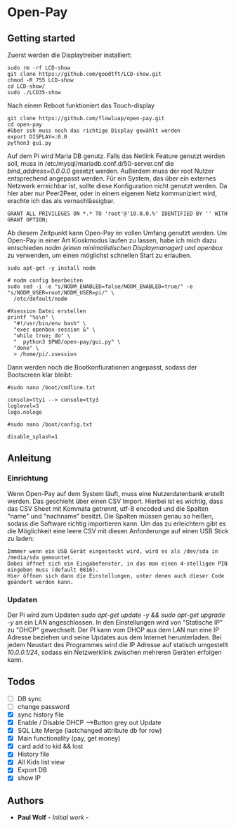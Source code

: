 # Open-Pay

## Getting started

Zuerst werden die Displaytreiber installiert:
```
sudo rm -rf LCD-show
git clone https://github.com/goodtft/LCD-show.git
chmod -R 755 LCD-show
cd LCD-show/
sudo ./LCD35-show
```
Nach einem Reboot funktioniert das Touch-display

```
git clone https://github.com/flowluap/open-pay.git
cd open-pay
#über ssh muss noch das richtige Display gewählt werden
export DISPLAY=:0.0
python3 gui.py

```
Auf dem Pi wird Maria DB genutz. Falls das Netlink Feature genutzt werden soll, muss in /etc/mysql/mariadb.conf.d/50-server.cnf die *bind_address=0.0.0.0* gesetzt werden. Außerdem muss der root Nutzer entsprechend angepasst werden. Für ein System, das über ein externes Netzwerk erreichbar ist, sollte diese Konfiguration nicht genutzt werden. Da hier aber nur Peer2Peer, oder in einem eigenen Netz kommuniziert wird, erachte ich das als vernachlässigbar.
```
GRANT ALL PRIVILEGES ON *.* TO 'root'@'10.0.0.%' IDENTIFIED BY '' WITH GRANT OPTION;
```
Ab diesem Zeitpunkt kann Open-Pay im vollen Umfang genutzt werden.
Um Open-Pay in einer Art Kioskmodus laufen zu lassen, habe ich mich dazu entschieden *nodm (einen minimalistischen Displaymanager) und openbox* zu verwenden, um einen möglichst schnellen Start zu erlauben.

```
sudo apt-get -y install nodm

# nodm config bearbeiten
sudo sed -i -e "s/NODM_ENABLED=false/NODM_ENABLED=true/" -e "s/NODM_USER=root/NODM_USER=pi/" \
  /etc/default/nodm

#Xsession Datei erstellen
printf "%s\n" \
  "#!/usr/bin/env bash" \
  "exec openbox-session &" \
  "while true; do" \
  "  python3 $PWD/open-pay/gui.py" \
  "done" \
  > /home/pi/.xsession
```
Dann werden noch die Bootkonfiurationen angepasst, sodass der Bootscreen klar bleibt:

```
#sudo nano /boot/cmdline.txt

console=tty1 --> console=tty3
loglevel=3
logo.nologo
```
```
#sudo nano /boot/config.txt

disable_splash=1
```

## Anleitung

### Einrichtung

Wenn Open-Pay auf dem System läuft, muss eine Nutzerdatenbank erstellt werden. Das geschieht über einen CSV Import. Hierbei ist es wichtig, dass das CSV Sheet mit Kommata getrennt, utf-8 encoded und die Spalten "name" und "nachname" besitzt. Die Spalten müssen genau so heißen, sodass die Software richtig importieren kann.
Um das zu erleichtern gibt es die Möglichkeit eine leere CSV mit diesen Anforderunge auf einen USB Stick zu laden:

```
Immmer wenn ein USB Gerät eingesteckt wird, wird es als /dev/sda in /media/sda gemountet.
Dabei öffnet sich ein Eingabefenster, in das man einen 4-stelligen PIN eingeben muss (default 0816).
Hier öffnen sich dann die Einstellungen, unter denen auch dieser Code geändert werden kann.
```

### Updaten

Der Pi wird zum Updaten *sudo apt-get update -y && sudo apt-get upgrade -y* an ein LAN angeschlossen. In den Einstellungen wird von "Statische IP" zu "DHCP" gewechselt. Der PI kann vom DHCP aus dem LAN nun eine IP Adresse beziehen und seine Updates aus dem Internet herunterladen. Bei jedem Neustart des Programmes wird die IP Adresse auf statisch umgestellt *10.0.0.1/24*, sodass ein Netzwerklink zwischen mehreren Geräten erfolgen kann.


## Todos



  - [ ] DB sync
  - [ ] change password
  - [x] sync history file
  - [x] Enable / Disable DHCP -->Button grey out Update
  - [x] SQL Lite Merge (lastchanged attribute db for row)
  - [x] Main functionality (pay, get money)
  - [x] card add to kid && lost
  - [x] History file
  - [x] All Kids list view
  - [x] Export DB
  - [x] show IP

## Authors

* **Paul Wolf** - *Initial work* -
